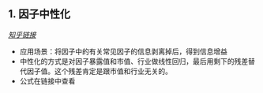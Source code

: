 ## 1. 因子中性化

[*知乎链接*](https://zhuanlan.zhihu.com/p/408134295)

- 应用场景：将因子中的有关常见因子的信息剥离掉后，得到信息增益
- 中性化的方式是对因子暴露值和市值、行业做线性回归，最后用剩下的残差替代因子值。这个残差肯定是跟市值和行业无关的。
- 公式在链接中查看



